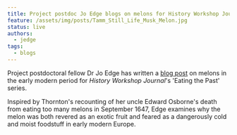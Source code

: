 ```yaml
---
title: Project postdoc Jo Edge blogs on melons for History Workshop Journal
feature: /assets/img/posts/Tamm_Still_Life_Musk_Melon.jpg
status: live 
authors:
  - jedge
tags:
  - blogs
---
```


Project postdoctoral fellow Dr Jo Edge has written a [blog post](https://www.historyworkshop.org.uk/food/forbidden-fruit/) on melons in the early modern period for *History Workshop Journal*'s 'Eating the Past' series. 

Inspired by Thornton's recounting of her uncle Edward Osborne's death from eating too many melons in September 1647, Edge examines why the melon was both revered as an exotic fruit and feared as a dangerously cold and moist foodstuff in early modern Europe.